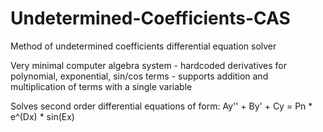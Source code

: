 # Undetermined-Coefficients-CAS
Method of undetermined coefficients differential equation solver

Very minimal computer algebra system - hardcoded derivatives for polynomial, exponential, sin/cos terms - supports addition and multiplication of terms with a single variable

Solves second order differential equations of form:
Ay'' + By' + Cy = Pn * e^(Dx) * sin(Ex)
